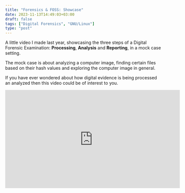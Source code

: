 ```yaml
---
title: "Forensics & FOSS: Showcase"
date: 2023-11-13T14:49:03+03:00
draft: false
tags: ["Digital Forensics", "GNU/Linux"]
type: "post"
---
```

A little video I made last year, showcasing the three steps of a Digital Forensic Examination: **Processing**, **Analysis** and **Reporting**, in a mock case setting. 

The mock case is about analyzing a computer image, finding certain files based on their hash values and exploring the computer image in general.

If you have ever wondered about how digital evidence is being processed an analyzed then this video could be of interest to you. 

<center><iframe width="560" height="315" src="https://www.youtube.com/embed/ude0OwamgT4?si=2K2qUdOvfqvJxekp" title="YouTube video player" frameborder="0" allow="accelerometer; autoplay; clipboard-write; encrypted-media; gyroscope; picture-in-picture; web-share" allowfullscreen></iframe></center>

